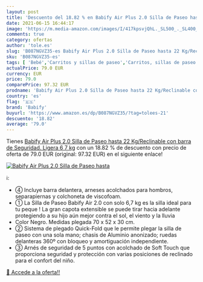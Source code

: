 ```yaml
---
layout: post
title: 'Descuento del 18.82 % en Babify Air Plus 2.0 Silla de Paseo hasta'
date: 2021-06-15 16:44:17
image: 'https://m.media-amazon.com/images/I/417kpsvjQhL._SL500_._SL400_.jpg'
comments: true
category: ofertas
author: 'tole.es'
slug: 'B087NGVZ35-es Babify Air Plus 2.0 Silla de Paseo hasta 22 Kg/Reclinable...'
sku: 'B087NGVZ35-es'
tags: [ 'Bebé','Carritos y sillas de paseo','Carritos, sillas de paseo y accesorios','Sillas de paseo','babify', ]
actualPrice: 79.0 EUR
currency: EUR
price: 79.0
comparePrice: 97.32 EUR
prodname: 'Babify Air Plus 2.0 Silla de Paseo hasta 22 Kg/Reclinable con barra de Seguridad. Ligera 6 7 kg'
country: 'es'
flag: '🇪🇸'
brand: 'Babify'
buyurl: 'https://www.amazon.es/dp/B087NGVZ35/?tag=tolees-21'
descuento: '18.82'
average: '79.0'
---
```


Tienes [Babify Air Plus 2.0 Silla de Paseo hasta 22 Kg/Reclinable con barra de Seguridad. Ligera 6 7 kg](https://www.amazon.es/dp/B087NGVZ35/?tag=tolees-21) con un 18.82 % de descuento con precio de oferta de 79.0 EUR (original: 97.32 EUR) en el siguiente enlace!

[![Babify Air Plus 2.0 Silla de Paseo hasta](https://m.media-amazon.com/images/I/417kpsvjQhL._SL500_._SL400_.jpg)](https://www.amazon.es/dp/B087NGVZ35/?tag=tolees-21)

ℹ️:

- ④ Incluye barra delantera, arneses acolchados para hombros, separapiernas y colchoneta de viscofoam.
- ① La Silla de Paseo Babify Air 2.0 con solo 6,7 kg es la silla ideal para tu peque ! La gran capota extensible se puede tirar hacia adelante protegiendo a su hijo aún mejor contra el sol, el viento y la lluvia
- Color Negro. Medidas plegada 70 x 52 x 30 cm.
- ② Sistema de plegado Quick-Fold que le permite plegar la silla de paseo con una sola mano; chasis de Aluminio anonizado; ruedas delanteras 360º con bloqueo y amortiguación independiente.
- ③ Arnés de seguridad de 5 puntos con acolchado de Soft Touch que proporciona seguridad y protección con varias posiciones de reclinado para el confort del niño.

[🛒 Accede a la oferta!!](https://www.amazon.es/dp/B087NGVZ35/?tag=tolees-21)
